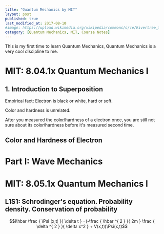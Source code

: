 ```yaml
---
title: "Quantum Mechanics by MIT"
layout: post
published: true
last_modified_at: 2017-08-10
#image: https://upload.wikimedia.org/wikipedia/commons/c/ce/Rivertree_thirds_md.gif
category: [Quantum Mechanics, MIT, Course Notes]
---
```


This is my first time to learn Quantum Mechanics, Quantum Mechanics is a very cool discipline to me.

<!--more-->

# MIT: 8.04.1x Quantum Mechanics I

## 1. Introduction to Superposition

Empirical fact: Electron is black or white, hard or soft.

Color and hardness is unrelated.

After you measured the color/hardness of a electron once, you are still not sure about its color/hardness before it's measured second time.
 

## Color and Hardness of Electron

# Part I: Wave Mechanics

# MIT: 8.05.1x Quantum Mechanics I

## L1S1: Schrodinger's equation. Probability density. Conservation of probability

$$i\hbar \frac { \Psi (x,t) }{ \delta t } =(-\frac { \hbar ^{ 2 } }{ 2m } \frac { \delta ^{ 2 } }{ \delta x^2 } + V(x,t))\Psi(x,t)$$

<script type="text/javascript" src="https://cdn.mathjax.org/mathjax/latest/MathJax.js?config=TeX-AMS-MML_HTMLorMML"></script>